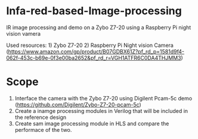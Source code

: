 # Infa-red-based-Image-processing
IR image processing and demo on a Zybo Z7-20 using a Raspberry Pi night vision vamera 

Used resources: 1) Zybo Z7-20
                2) Raspberry Pi Night vision Camera (https://www.amazon.com/gp/product/B07GDBX61Z?pf_rd_p=1581d9f4-062f-453c-b69e-0f3e00ba2652&pf_rd_r=VGH1ATFR6C0DA4THJMM3)
               
<h1><b>Scope</b></h1>

1. Interface the camera with the Zybo Z7-20 using Digilent Pcam-5c demo (https://github.com/Digilent/Zybo-Z7-20-pcam-5c)
2. Create a inamge processing modules in Verilog that will be included in the reference design
3. Create sam image processing module in HLS and compare the performace of the two.
